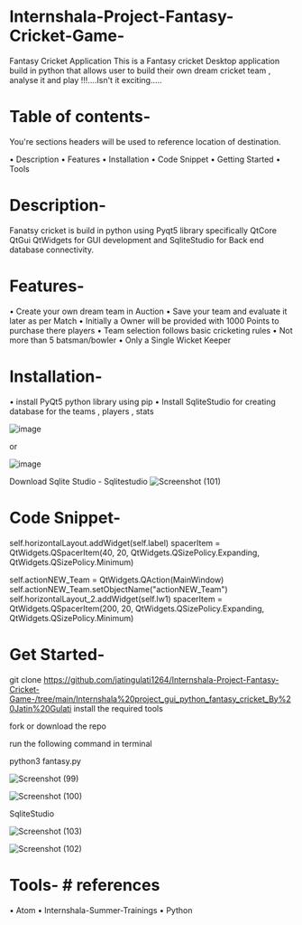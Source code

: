 # Internshala-Project-Fantasy-Cricket-Game-
Fantasy Cricket Application
This is a Fantasy cricket Desktop application build in python that allows user to build their own dream cricket team , analyse it and play !!!....Isn't it exciting.....

# Table of contents-
You're sections headers will be used to reference location of destination.

•	Description
•	Features
•	Installation
•	Code Snippet
•	Getting Started
•	Tools


# Description-
Fanatsy cricket is build in python using Pyqt5 library specifically QtCore QtGui QtWidgets for GUI development and SqliteStudio for Back end database connectivity.

# Features-
•	Create your own dream team in Auction
•	Save your team and evaluate it later as per Match
•	Initially a Owner will be provided with 1000 Points to purchase there players
•	Team selection follows basic cricketing rules
•	Not more than 5 batsman/bowler
•	Only a Single Wicket Keeper


# Installation-

•	install PyQt5 python library using pip
•	Install SqliteStudio for creating database for the teams , players , stats

![image](https://user-images.githubusercontent.com/65118602/173188137-2a9cf517-c0a3-49fc-b47c-27a6823342cb.png)

or

![image](https://user-images.githubusercontent.com/65118602/173188172-a20ea945-e866-46e0-81dc-938a32e0fea8.png)

Download Sqlite Studio - Sqlitestudio
![Screenshot (101)](https://user-images.githubusercontent.com/65118602/173187683-b38e1997-3e25-4e53-9200-e08de21c131f.png)


# Code Snippet-
  self.horizontalLayout.addWidget(self.label)
  spacerItem = QtWidgets.QSpacerItem(40, 20, QtWidgets.QSizePolicy.Expanding, QtWidgets.QSizePolicy.Minimum)
  
   self.actionNEW_Team = QtWidgets.QAction(MainWindow)
   self.actionNEW_Team.setObjectName("actionNEW_Team")
   self.horizontalLayout_2.addWidget(self.lw1)
   spacerItem = QtWidgets.QSpacerItem(200, 20, QtWidgets.QSizePolicy.Expanding, QtWidgets.QSizePolicy.Minimum)
   
# Get Started-
git clone https://github.com/jatingulati1264/Internshala-Project-Fantasy-Cricket-Game-/tree/main/Internshala%20project_gui_python_fantasy_cricket_By%20Jatin%20Gulati
install the required tools

fork or download the repo

run the following command in terminal

python3 fantasy.py

![Screenshot (99)](https://user-images.githubusercontent.com/65118602/173187636-3825bcd3-1d11-4e1c-af30-60bd9242685d.png)


![Screenshot (100)](https://user-images.githubusercontent.com/65118602/173187640-4286ae56-f062-4895-99b8-4cc79e565385.png)


SqliteStudio

![Screenshot (103)](https://user-images.githubusercontent.com/65118602/173187759-b450e43b-59ef-45e9-9b47-27a143edd755.png)



![Screenshot (102)](https://user-images.githubusercontent.com/65118602/173187746-f3965e7e-100c-4b9b-bb76-40d501f21ba9.png)


# Tools- # references

•	Atom
•	Internshala-Summer-Trainings
•	Python
